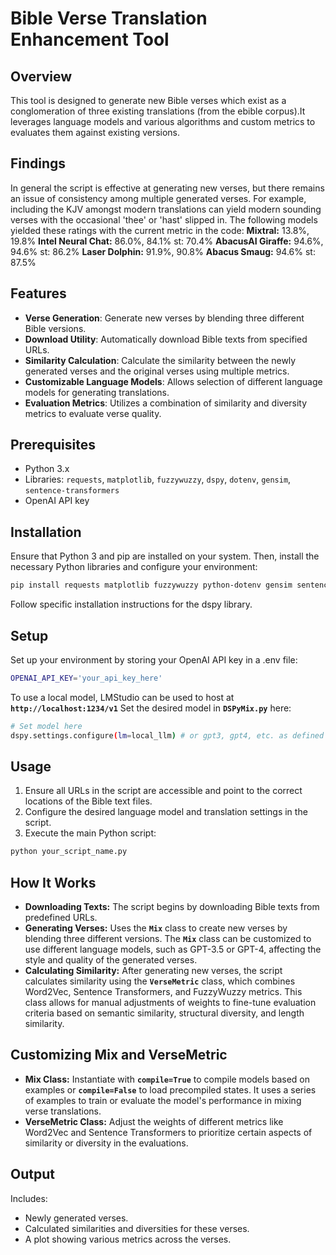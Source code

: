 # Bible Verse Translation Enhancement Tool

## Overview
This tool is designed to generate new Bible verses which exist as a conglomeration of three existing translations (from the ebible corpus).It leverages language models and various algorithms and custom metrics to evaluates them against existing versions.

## Findings
In general the script is effective at generating new verses, but there remains an issue of consistency among multiple generated verses. For example, including the KJV amongst modern translations can yield modern sounding verses with the occasional 'thee' or 'hast' slipped in.
The following models yielded these ratings with the current metric in the code:
**Mixtral:** 13.8%, 19.8%
**Intel Neural Chat:** 86.0%, 84.1%
	st: 70.4%
**AbacusAI Giraffe:** 94.6%, 94.6%
	st: 86.2%
**Laser Dolphin:** 91.9%, 90.8%
**Abacus Smaug:** 94.6%
	st: 87.5%

## Features
- **Verse Generation**: Generate new verses by blending three different Bible versions.
- **Download Utility**: Automatically download Bible texts from specified URLs.
- **Similarity Calculation**: Calculate the similarity between the newly generated verses and the original verses using multiple metrics.
- **Customizable Language Models**: Allows selection of different language models for generating translations.
- **Evaluation Metrics**: Utilizes a combination of similarity and diversity metrics to evaluate verse quality.

## Prerequisites
- Python 3.x
- Libraries: `requests`, `matplotlib`, `fuzzywuzzy`, `dspy`, `dotenv`, `gensim`, `sentence-transformers`
- OpenAI API key

## Installation
Ensure that Python 3 and pip are installed on your system. Then, install the necessary Python libraries and configure your environment:
```bash
pip install requests matplotlib fuzzywuzzy python-dotenv gensim sentence-transformers
```

Follow specific installation instructions for the dspy library.

## Setup
Set up your environment by storing your OpenAI API key in a .env file:
```bash
OPENAI_API_KEY='your_api_key_here'
```
To use a local model, LMStudio can be used to host at **`http://localhost:1234/v1`**
Set the desired model in **`DSPyMix.py`** here:
```bash
# Set model here
dspy.settings.configure(lm=local_llm) # or gpt3, gpt4, etc. as defined
```

## Usage
1. Ensure all URLs in the script are accessible and point to the correct locations of the Bible text files.
2. Configure the desired language model and translation settings in the script.
3. Execute the main Python script:
```bash
python your_script_name.py
```

## How It Works
- **Downloading Texts:** The script begins by downloading Bible texts from predefined URLs.
- **Generating Verses:** Uses the **`Mix`** class to create new verses by blending three different versions. The **`Mix`** class can be customized to use different language models, such as GPT-3.5 or GPT-4, affecting the style and quality of the generated verses.
 - **Calculating Similarity:** After generating new verses, the script calculates similarity using the **`VerseMetric`** class, which combines Word2Vec, Sentence Transformers, and FuzzyWuzzy metrics. This class allows for manual adjustments of weights to fine-tune evaluation criteria based on semantic similarity, structural diversity, and length similarity.

## Customizing Mix and VerseMetric
- **Mix Class:** Instantiate with **`compile=True`** to compile models based on examples or **`compile=False`** to load precompiled states. It uses a series of examples to train or evaluate the model's performance in mixing verse translations.
- **VerseMetric Class:** Adjust the weights of different metrics like Word2Vec and Sentence Transformers to prioritize certain aspects of similarity or diversity in the evaluations.

## Output
Includes:

- Newly generated verses.
- Calculated similarities and diversities for these verses.
- A plot showing various metrics across the verses.

